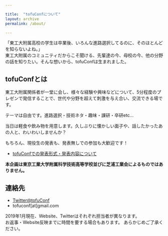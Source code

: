 ```yaml
---

title:  "tofuConfについて"
layout: archive
permalink: /about/

---
```


「東工大附属高校の学生は卒業後、いろんな進路選択してるのに、そのほとんどを知らないよね。」  
東工大附属のコミュニティだからこそ聞ける、先輩達の今、母校の今、他の分野の話を知りたい。そんな想いから、tofuConfは生まれました。 

## tofuConfとは

東工大附属関係者が一堂に会し、様々な経験や興味などについて、5分程度のプレゼンで発信することで、世代や分野を超えて刺激を与え合い、交流できる場です。

テーマは自由です。進路選択・技術ネタ・趣味・課研・卒研etc...

当日は軽食や飲み物を用意します。久しぶりに懐かしい面子や、話したかったあの人と、わいわいしませんか？

もちろん、現役生の発表も、発表無しでの参加も大歓迎です！

* [tofuConfでの発表形式・発表内容について](/about/presentation.html)

__本企画は東京工業大学附属科学技術高等学校並びに芝浦工業会によるものではありません。__

## 連絡先

* [Twitter@tofuConf](https://twitter.com/tofuConf)
* tofuconf[at]gmail.com

2019年1月現在、Website、Twitterはそれぞれ担当者が異なります。  
お返事・Website反映までに時間を要する場合もあります。
あらかじめご了承ください。

